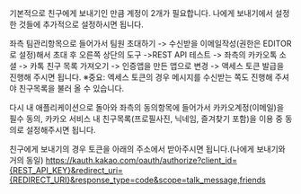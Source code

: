 기본적으로 친구에게 보내기인 만큼 계정이 2개가 필요합니다.
나에게 보내기에서 설정한 것들에 추가적으로 설정하시면 됩니다.

좌측 팀관리항목으로 들어가서 팀원 초대하기 -> 수신받을 이메일작성(권한은 EDITOR로 설정)해서 초대 후
오른쪽 상단의 도구 ->REST API 테스트 -> 좌측의 카카오톡 소셜 -> 카톡 친구 목록 가져오기 -> 인증앱을 만든 앱으로 변경 -> 액세스 토큰 발급을 진행해 주시면 됩니다.
※중요: 엑세스 토큰의 경우 메시지를 수신받는 쪽도 진행해 주셔야 친구목록을 불러 올 수 있습니다.

다시 내 애플리케이션으로 돌아와 좌측의 동의항목에 들어가서 카카오계정(이메일)을 필수 동의, 카카오 서비스 내 친구목록(프로필사진, 닉네임, 즐겨찾기 포함)을 이용 중 동의로 설정해주시면 됩니다.

친구에게 보내기의 경우 토큰을 아래의 주소에서 받아주시면 됩니다.(나에게 보내기와 거의 동일)
https://kauth.kakao.com/oauth/authorize?client_id={REST_API_KEY}&redirect_uri={REDIRECT_URI}&response_type=code&scope=talk_message,friends
